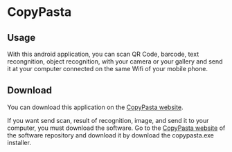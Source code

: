 # CopyPasta

## Usage
With this android application, you can scan QR Code, barcode, text recongnition, object recognition, with your camera or your gallery and send it at your computer connected on the same Wifi of your mobile phone.

## Download
You can download this application on the [CopyPasta website](https://copypastaofficial.github.io).

If you want send scan, result of recognition, image, and send it to your computer, you must download the software. Go to the [CopyPasta website](https://github.com/CopyPastaOfficial/CopyPasta/releases) of the software repository and download it by download the copypasta.exe installer.
